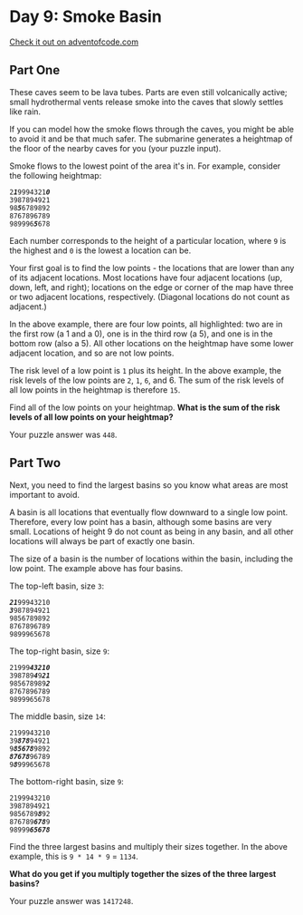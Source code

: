 # Day 9: Smoke Basin

[Check it out on adventofcode.com](https://adventofcode.com/2021/day/9)

## Part One

These caves seem to be lava tubes. Parts are even still volcanically active; small hydrothermal vents release smoke into the caves that slowly settles like rain.

If you can model how the smoke flows through the caves, you might be able to avoid it and be that much safer. The submarine generates a heightmap of the floor of the nearby caves for you (your puzzle input).

Smoke flows to the lowest point of the area it's in. For example, consider the following heightmap:

<pre><code>2<strong><em>1</em></strong>9994321<strong><em>0</em></strong>
3987894921
98<strong><em>5</em></strong>6789892
8767896789
989996<strong><em>5</em></strong>678
</code></pre>

Each number corresponds to the height of a particular location, where `9` is the highest and `0` is the lowest a location can be.

Your first goal is to find the low points - the locations that are lower than any of its adjacent locations. Most locations have four adjacent locations (up, down, left, and right); locations on the edge or corner of the map have three or two adjacent locations, respectively. (Diagonal locations do not count as adjacent.)

In the above example, there are four low points, all highlighted: two are in the first row (a 1 and a 0), one is in the third row (a 5), and one is in the bottom row (also a 5). All other locations on the heightmap have some lower adjacent location, and so are not low points.

The risk level of a low point is `1` plus its height. In the above example, the risk levels of the low points are `2`, `1`, `6`, and 6. The sum of the risk levels of all low points in the heightmap is therefore `15`.

Find all of the low points on your heightmap. **What is the sum of the risk levels of all low points on your heightmap?**

Your puzzle answer was `448`.


## Part Two

Next, you need to find the largest basins so you know what areas are most important to avoid.

A basin is all locations that eventually flow downward to a single low point. Therefore, every low point has a basin, although some basins are very small. Locations of height 9 do not count as being in any basin, and all other locations will always be part of exactly one basin.

The size of a basin is the number of locations within the basin, including the low point. The example above has four basins.

The top-left basin, size `3`:

<pre><code><strong><em>21</em></strong>99943210
<strong><em>3</em></strong>987894921
9856789892
8767896789
9899965678
</code></pre>


The top-right basin, size `9`:

<pre><code>21999<strong><em>43210</em></strong>
398789<strong><em>4</em></strong>9<strong><em>21</em></strong>
985678989<strong><em>2</em></strong>
8767896789
9899965678
</code></pre>


The middle basin, size `14`:

<pre><code>2199943210
39<strong><em>878</em></strong>94921
9<strong><em>85678</em></strong>9892
<strong><em>87678</em></strong>96789
9<strong><em>8</em></strong>99965678
</code></pre>


The bottom-right basin, size `9`:

<pre><code>2199943210
3987894921
9856789<strong><em>8</em></strong>92
876789<strong><em>678</em></strong>9
98999<strong><em>65678</em></strong>
</code></pre>

Find the three largest basins and multiply their sizes together. In the above example, this is `9 * 14 * 9` = `1134`.

**What do you get if you multiply together the sizes of the three largest basins?**

Your puzzle answer was `1417248`.
